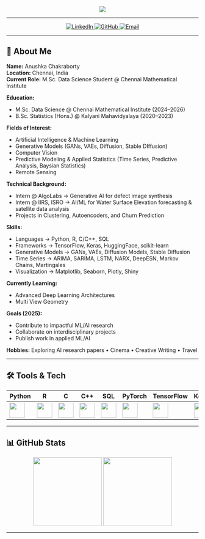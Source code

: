 <!-- Header Banner -->
<p align="center">
  <img src="https://capsule-render.vercel.app/api?type=waving&height=300&color=gradient&text=Anushka%20Chakraborty&textBg=false&animation=blinking&section=header&desc=Machine%20Learning%20|%20Generative%20AI%20|%20Computer%20Vision%20|%20Applied%20Statistics" />
</p>

---
<p align="center">
  <a href="https://www.linkedin.com/in/anushka-chakraborty-5a9444213/" target="_blank">
    <img src="https://img.icons8.com/color/48/000000/linkedin.png" alt="LinkedIn"/>
  </a>
  <a href="https://github.com/Anu589" target="_blank">
    <img src="https://img.icons8.com/ios-glyphs/48/000000/github.png" alt="GitHub"/>
  </a>
  <a href="mailto:anushka.chakraborty589@gmail.com">
    <img src="https://img.icons8.com/color/48/000000/gmail.png" alt="Email"/>
  </a>
</p>

---

## 📝 About Me  

**Name:** Anushka Chakraborty  
**Location:** Chennai, India  
**Current Role:** M.Sc. Data Science Student @ Chennai Mathematical Institute  

**Education:**  
- M.Sc. Data Science @ Chennai Mathematical Institute (2024–2026)  
- B.Sc. Statistics (Hons.) @ Kalyani Mahavidyalaya (2020–2023)  

**Fields of Interest:**  
- Artificial Intelligence & Machine Learning  
- Generative Models (GANs, VAEs, Diffusion, Stable DIffusion)  
- Computer Vision  
- Predictive Modeling & Applied Statistics (Time Series, Predictive Analysis, Baysian Statistics)
- Remote Sensing 

**Technical Background:**  
- Intern @ AlgoLabs → Generative AI for defect image synthesis  
- Intern @ IIRS, ISRO → AI/ML for Water Surface Elevation forecasting & satellite data analysis  
- Projects in Clustering, Autoencoders, and Churn Prediction  

**Skills:**  
- Languages → Python, R, C/C++, SQL  
- Frameworks → TensorFlow, Keras, HuggingFace, scikit-learn  
- Generative Models → GANs, VAEs, Diffusion Models, Stable Diffusion  
- Time Series → ARIMA, SARIMA, LSTM, NARX, DeepESN, Markov Chains, Martingales 
- Visualization → Matplotlib, Seaborn, Plotly, Shiny  

**Currently Learning:**  
- Advanced Deep Learning Architectures  
- Multi View Geometry

**Goals (2025):**  
- Contribute to impactful ML/AI research  
- Collaborate on interdisciplinary projects  
- Publish work in applied ML/AI  

**Hobbies:** Exploring AI research papers • Cinema • Creative Writing • Travel  

----

## 🛠️ Tools & Tech  

<p align="center">
  
| Python | R | C | C++ | SQL | PyTorch | TensorFlow | Keras | OpenCV | HuggingFace | Matplotlib | Seaborn | Plotly |
|--------|---|---|-----|-----|---------|------------|-------|--------|-------------|------------|---------|--------|
| <img src="https://cdn.jsdelivr.net/gh/devicons/devicon/icons/python/python-original.svg" height="40"/> | <img src="https://cdn.jsdelivr.net/gh/devicons/devicon/icons/r/r-original.svg" height="40"/> | <img src="https://cdn.jsdelivr.net/gh/devicons/devicon/icons/c/c-original.svg" height="40"/> | <img src="https://cdn.jsdelivr.net/gh/devicons/devicon/icons/cplusplus/cplusplus-original.svg" height="40"/> | <img src="https://cdn.jsdelivr.net/gh/devicons/devicon/icons/mysql/mysql-original.svg" height="40"/> | <img src="https://cdn.jsdelivr.net/gh/devicons/devicon/icons/pytorch/pytorch-original.svg" height="40"/> | <img src="https://cdn.jsdelivr.net/gh/devicons/devicon/icons/tensorflow/tensorflow-original.svg" height="40"/> | <img src="https://cdn.jsdelivr.net/gh/devicons/devicon/icons/keras/keras-original.svg" height="40"/> | <img src="https://cdn.jsdelivr.net/gh/devicons/devicon/icons/opencv/opencv-original.svg" height="40"/> | <img src="https://avatars.githubusercontent.com/u/25720743?s=200&v=4" height="40"/> | <img src="https://cdn.jsdelivr.net/gh/devicons/devicon/icons/matplotlib/matplotlib-original.svg" height="40"/> | <img src="https://cdn.jsdelivr.net/gh/devicons/devicon/icons/seaborn/seaborn-original.svg" height="40"/> | <img src="https://cdn.jsdelivr.net/gh/devicons/devicon/icons/plotly/plotly-original.svg" height="40"/> |

</p>


---

## 📊 GitHub Stats  

<p align="center">
  <!-- GitHub Stats Card -->
  <img src="https://github-readme-stats.vercel.app/api?username=Anu589&show_icons=true&theme=radical&hide_border=true" height="180"/>
  
  <!-- Most Used Languages Card -->
  <img src="https://github-readme-stats.vercel.app/api/top-langs/?username=Anu589&layout=compact&theme=radical&hide_border=true" height="180"/>
</p>

---

